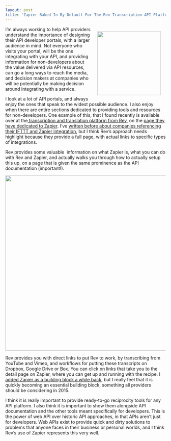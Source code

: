 ```yaml
---
layout: post
title: 'Zapier Baked In By Default For The Rev Transcription API Platform'
---
```

<p><a href="http://www.rev.com"><img style="padding: 15px;" src="https://s3.amazonaws.com/kinlane-productions/api-evangelist/rev/rev-logo.png" alt="" width="200" align="right" /></a></p>
<p>I&rsquo;m always working to help API providers understand the importance of designing their API developer portals, with a larger audience in mind. Not everyone who visits your portal, will be the one integrating with your API, and providing information for non-developers about the value delivered via API resources, can go a long ways to reach the media, and decision makers at companies who will be potentially be making decision around integrating with a service.</p>
<p>I look at a lot of API portals, and always enjoy the ones that speak to the widest possible audience. I also enjoy when there are entire sections dedicated to providing tools and resources for non-developers. One example of this, that I found recently is available over at the<a href="https://www.rev.com/api"> transcription and translation platform from Rev</a>, on the <a href="https://www.rev.com/api/zapier">page they have dedicated to Zapier</a>. I&rsquo;ve <a href="http://apievangelist.com/2014/07/24/showcasing-your-api-integrations-with-other-platforms/">written before about companies referencing their IFTTT and Zapier integration</a>, but I think Rev&rsquo;s approach needs highlight because they provide a full page, with actual links to specific types of integrations.</p>
<p>Rev provides some valuable &nbsp;information on what Zapier is, what you can do with Rev and Zapier, and actually walks you through how to actually setup this up, on a page that is given the same prominence as the API documentation (important!).</p>
<p><a href="https://www.rev.com/api/zapier"><img style="display: block; margin-left: auto; margin-right: auto;" src="https://s3.amazonaws.com/kinlane-productions/api-evangelist/rev/rev-zapier.png" alt="" width="550" align="middle" /></a></p>
<p>Rev provides you with direct links to put Rev to work, by transcribing from YouTube and Vimeo, and workflows for putting these transcripts on Dropbox, Google Drive or Box.  You can click on links that take you to the detail page on Zapier, where you can get up and running with the recipe. I <a href="http://management.apievangelist.com/building-blocks.html">added Zapier as a building block a while back</a>, but I really feel that it is quickly becoming an essential building block, something all providers should be considering in 2015.</p>
<p>I think it is really important to provide ready-to-go reciprocity tools for any API platform. I also think it is important to show them alongside API documentation and the other tools meant specifically for developers. This is the power of web API over historic API approaches, in that APIs aren&rsquo;t just for developers. Web APIs exist to provide quick and dirty solutions to problems that anyone faces in their business or personal worlds, and I think Rev&rsquo;s use of Zapier represents this very well.</p>